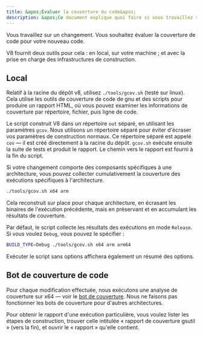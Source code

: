 ```yaml
---
title: &apos;Évaluer la couverture du code&apos;
description: &apos;Ce document explique quoi faire si vous travaillez sur un changement dans V8 et que vous souhaitez évaluer sa couverture de code.&apos;
---
```

Vous travaillez sur un changement. Vous souhaitez évaluer la couverture de code pour votre nouveau code.

V8 fournit deux outils pour cela : en local, sur votre machine ; et avec la prise en charge des infrastructures de construction.

## Local

Relatif à la racine du dépôt v8, utilisez `./tools/gcov.sh` (testé sur linux). Cela utilise les outils de couverture de code de gnu et des scripts pour produire un rapport HTML, où vous pouvez examiner les informations de couverture par répertoire, fichier, puis ligne de code.

Le script construit V8 dans un répertoire `out` séparé, en utilisant les paramètres `gcov`. Nous utilisons un répertoire séparé pour éviter d'écraser vos paramètres de construction normaux. Ce répertoire séparé est appelé `cov` — il est créé directement à la racine du dépôt. `gcov.sh` exécute ensuite la suite de tests et produit le rapport. Le chemin vers le rapport est fourni à la fin du script.

Si votre changement comporte des composants spécifiques à une architecture, vous pouvez collecter cumulativement la couverture des exécutions spécifiques à l'architecture.

```bash
./tools/gcov.sh x64 arm
```

Cela reconstruit sur place pour chaque architecture, en écrasant les binaires de l'exécution précédente, mais en préservant et en accumulant les résultats de couverture.

Par défaut, le script collecte les résultats des exécutions en mode `Release`. Si vous voulez `Debug`, vous pouvez le spécifier :

```bash
BUILD_TYPE=Debug ./tools/gcov.sh x64 arm arm64
```

Exécuter le script sans options affichera également un résumé des options.

## Bot de couverture de code

Pour chaque modification effectuée, nous exécutons une analyse de couverture sur x64 — voir le [bot de couverture](https://ci.chromium.org/p/v8/builders/luci.v8.ci/V8%20Linux64%20-%20gcov%20coverage). Nous ne faisons pas fonctionner les bots de couverture pour d'autres architectures.

Pour obtenir le rapport d'une exécution particulière, vous voulez lister les étapes de construction, trouver celle intitulée « rapport de couverture gsutil » (vers la fin), et ouvrir le « rapport » qu'elle contient.
